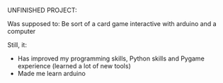 UNFINISHED PROJECT:

Was supposed to: Be sort of a card game interactive with arduino and a computer

Still, it:

- Has improved my programming skills, Python skills and Pygame experience (learned a lot of new tools)
- Made me learn arduino
